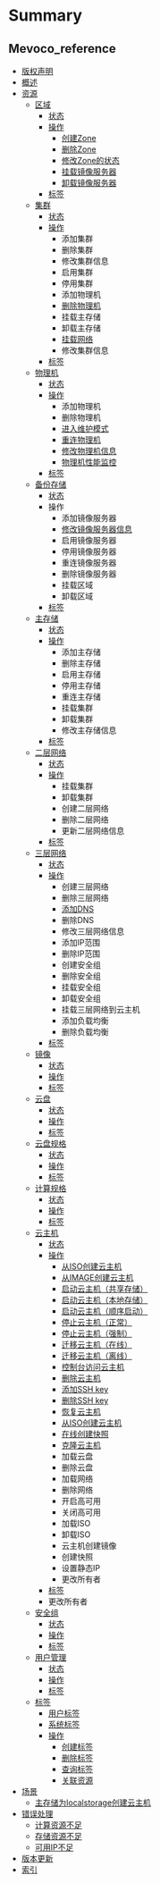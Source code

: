 # Summary

## Mevoco\_reference
* [版权声明](CopyRight.md)
* [概述](README.md)
* [资源](Unit/README.md)
    * [区域](Unit/Zone/README.md)
        * [状态](Unit/Zone/status.md)
        * [操作](Unit/Zone/behavior/README.md)
            * [创建Zone](Unit/Zone/behavior/create_zone.md)
            * [删除Zone](Unit/Zone/behavior/delete_zone.md)
            * [修改Zone的状态](Unit/Zone/behavior/change_state.md)
            * [挂载镜像服务器](Unit/Zone/behavior/attach_bs.md)
            * [卸载镜像服务器](Unit/Zone/behavior/detach_bs.md)
        * [标签](Unit/Zone/tag.md)
    * [集群](Unit/Cluster/README.md)
        * [状态](Unit/Cluster/status.md)
        * [操作](Unit/Cluster/behavior/README.md)
            * 添加集群
            * 删除集群
            * 修改集群信息
            * 启用集群
            * 停用集群
            * 添加物理机
            * [删除物理机](Unit/Cluster/behavior/删除物理机.md)
            * 挂载主存储
            * 卸载主存储
            * [挂载网络](Unit/Cluster/behavior/添加网络.md)
            * 修改集群信息
        * [标签](Unit/Cluster/tag.md)
    * [物理机](Unit/Host/README.md)
        * [状态](Unit/Host/status.md)
        * [操作](Unit/Host/behavior/README.md)
            * 添加物理机
            * 删除物理机
            * [进入维护模式](Unit/Host/behavior/进入维护模式.md)
            * [重连物理机](Unit/Host/behavior/重连物理机.md)
            * [修改物理机信息](Unit/Host/behavior/修改物理机ip.md)
            * [物理机性能监控](Unit/Host/behavior/物理机性能监控.md)
        * [标签](Unit/Host/tag.md)
    * [备份存储](Unit/BS/README.md)
        * [状态](Unit/BS/status.md)
        * 操作
            * 添加镜像服务器
            * [修改镜像服务器信息](Unit/BS/修改物理机信息.md)
            * 启用镜像服务器
            * 停用镜像服务器
            * 重连镜像服务器
            * 删除镜像服务器
            * 挂载区域
            * 卸载区域
        * [标签](Unit/BS/tag.md)
    * [主存储](Unit/PS/README.md)
        * [状态](Unit/PS/status.md)
        * [操作](Unit/PS/behavior/README.md)
            * 添加主存储
            * 删除主存储
            * 启用主存储
            * 停用主存储
            * 重连主存储
            * 挂载集群
            * 卸载集群
            * 修改主存储信息
        * [标签](Unit/PS/tag.md)
    * [二层网络](Unit/L2/README.md)
        * [状态](Unit/L2/status.md)
        * [操作](Unit/L2/behavior/README.md)
            * 挂载集群
            * 卸载集群
            * 创建二层网络
            * 删除二层网络
            * 更新二层网络信息
        * [标签](Unit/L2/tag.md)
    * [三层网络](Unit/L3/README.md)
        * [状态](Unit/L3/status.md)
        * [操作](Unit/L3/behavior/README.md)
            * 创建三层网络
            * 删除三层网络
            * [添加DNS](Unit/L3/behavior/添加.md)
            * 删除DNS
            * 修改三层网络信息
            * 添加IP范围
            * 删除IP范围
            * 创建安全组
            * 删除安全组
            * 挂载安全组
            * 卸载安全组
            * 挂载三层网络到云主机
            * 添加负载均衡
            * 删除负载均衡
        * [标签](Unit/L3/tag.md)
    * [镜像](Unit/Image/README.md)
        * [状态](Unit/Image/status.md)
        * [操作](Unit/Image/behavior/README.md)
        * [标签](Unit/Image/tag.md)
    * [云盘](Unit/Volume/README.md)
        * [状态](Unit/Volume/status.md)
        * [操作](Unit/Volume/behavior/README.md)
        * [标签](Unit/Volume/tag.md)
    * [云盘规格](Unit/Volume_Offering/README.md)
        * [状态](Unit/Volume_Offering/status.md)
        * [操作](Unit/Volume_Offering/behavior/README.md)
        * [标签](Unit/Volume_Offering/tag.md)
    * [计算规格](Unit/Compute_Offering/README.md)
        * [状态](Unit/Compute_Offering/status.md)
        * [操作](Unit/Compute_Offering/behavior/README.md)
        * [标签](Unit/Compute_Offering/tag.md)
    * [云主机](Unit/VM/README.md)
        * [状态](Unit/VM/status.md)
        * [操作](Unit/VM/behavior/README.md)
            * [从ISO创建云主机](Unit/VM/behavior/create_vm.md)
            * [从IMAGE创建云主机](Unit/VM/behavior/从image创建云主机.md)
            * [启动云主机（共享存储）](Unit/VM/behavior/指定物理机启动云主机.md)
            * [启动云主机（本地存储）](Unit/VM/behavior/启动云主机.md)
            * [启动云主机（顺序启动）](Unit/VM/behavior/启动云主机（顺序启动）.md)
            * [停止云主机（正常）](Unit/VM/behavior/停止云主机.md)
            * [停止云主机（强制）](Unit/VM/behavior/强制停止云主机.md)
            * [迁移云主机（在线）](Unit/VM/behavior/live_mv.md)
            * [迁移云主机（离线）](Unit/VM/behavior/迁移云主机.md)
            * [控制台访问云主机](Unit/VM/behavior/控制台访问云主机.md)
            * [删除云主机](Unit/VM/behavior/删除云主机（不删除数据云盘）.md)
            * [添加SSH key](Unit/VM/behavior/添加ssh-key.md)
            * [删除SSH key](Unit/VM/behavior/删除sshkey.md)
            * [恢复云主机](Unit/VM/behavior/恢复云主机.md)
            * [从ISO创建云主机](Unit/VM/behavior/create_vm.md)
            * [在线创建快照](Unit/VM/behavior/在线创建快照.md)
            * [克隆云主机](Unit/VM/behavior/克隆云主机.md)
            * 加载云盘
            * 删除云盘
            * 加载网络
            * 删除网络
            * 开启高可用
            * 关闭高可用
            * 加载ISO
            * 卸载ISO
            * 云主机创建镜像
            * 创建快照
            * 设置静态IP
            * 更改所有者
        * [标签](Unit/VM/tag.md)
        * 更改所有者
    * [安全组](Unit/SG/README.md)
        * [状态](Unit/SG/status.md)
        * [操作](Unit/SG/behavior/README.md)
        * [标签](Unit/SG/tag.md)
    * [用户管理](Unit/User/README.md)
        * [状态](Unit/User/status.md)
        * [操作](Unit/User/behavior/README.md)
        * [标签](Unit/User/tag.md)
    * [标签](Unit/tag/README.md)
        * [用户标签](Unit/tag/usertag.md)
        * [系统标签](Unit/tag/systemtag.md)
        * [操作](Unit/tag/behavior/README.md)
            * [创建标签](Unit/tag/behavior/createtag.md)
            * [删除标签](Unit/tag/behavior/deletetag.md)
            * [查询标签](Unit/tag/behavior/querytag.md)
            * [关联资源](Unit/tag/behavior/联合使用.md)
* [场景](Scenes/README.md)
    * [主存储为localstorage创建云主机](Scenes/PS_localstorage_create_vm.md)
* [错误处理](Issues_Solve/README.md)
    * [计算资源不足](Issues_Solve/lack_compute_resource.md)
    * [存储资源不足](Issues_Solve/lack_storage_resource.md)
    * [可用IP不足](Issues_Solve/lack_IP_resource.md)
* [版本更新](introduction.md)
* [索引](Index/README.md)

